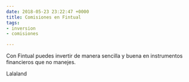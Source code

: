 ```yaml
---
date: 2018-05-23 23:22:47 +0000
title: Comisiones en Fintual
tags:
- inversion
- comisiones

---
```

Con Fintual puedes invertir de manera sencilla y buena en instrumentos financieros que no manejes.

Lalaland